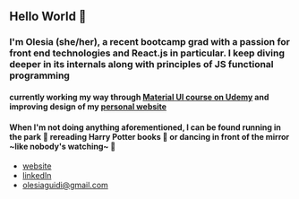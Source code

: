 ## Hello World 👋

### I'm Olesia (she/her), a recent bootcamp grad with a passion for front end technologies and React.js in particular. I keep diving deeper in its internals along with principles of JS functional programming 


#### currently working my way through [Material UI course on Udemy](https://www.udemy.com/course/implement-high-fidelity-designs-with-material-ui-and-reactjs/) and improving design of my [personal website](https://www.olesia.nyc/)

#### When I'm not doing anything aforementioned, I can be found running in the park :running: rereading Harry Potter books :crystal_ball: or dancing in front of the mirror ~like nobody's watching~ :dancer:



* [website](https://www.olesia.nyc/)
* [linkedIn](https://www.linkedin.com/in/olesia-guidi/)
* olesiaguidi@gmail.com

<!--
**olesia-ag/olesia-ag** is a ✨ _special_ ✨ repository because its `README.md` (this file) appears on your GitHub profile.

Here are some ideas to get you started:

- 🔭 I’m currently working on ...
- 🌱 I’m currently learning ...
- 👯 I’m looking to collaborate on ...
- 🤔 I’m looking for help with ...
- 💬 Ask me about ...
- 📫 How to reach me: ...
- 😄 Pronouns: ...
- ⚡ Fun fact: ...
-->
